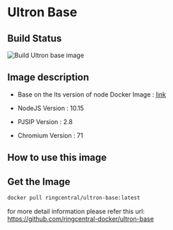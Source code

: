# Ultron Base

## Build Status

![Build Ultron base image](https://github.com/ringcentral-docker/ultron-base/workflows/Build%20Ultron%20base%20image/badge.svg)

## Image description

* Base on the lts version of node Docker Image : [link](https://hub.docker.com/_/node/)

* NodeJS Version : 10.15
* PJSIP Version : 2.8
* Chromium Version : 71

## How to use this image

## Get the Image

```bash
docker pull ringcentral/ultron-base:latest
```

for more detail information please refer this url:
<https://github.com/ringcentral-docker/ultron-base>